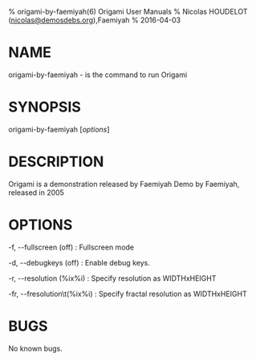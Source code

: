 % origami-by-faemiyah(6) Origami User Manuals
% Nicolas HOUDELOT (nicolas@demosdebs.org),Faemiyah
% 2016-04-03

# NAME
origami-by-faemiyah - is the command to run Origami 

# SYNOPSIS
origami-by-faemiyah [*options*]

# DESCRIPTION
Origami  is a demonstration released by Faemiyah
Demo by Faemiyah, released in 2005

# OPTIONS

\-f, --fullscreen   (off)
:   Fullscreen mode

\-d, --debugkeys    (off)
:   Enable debug keys.

\-r, --resolution   (%ix%i)
:   Specify resolution as WIDTHxHEIGHT

\-fr, --fresolution\t(%ix%i)
:   Specify fractal resolution as WIDTHxHEIGHT

# BUGS
No known bugs.
